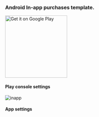 
### Android In-app purchases template.

<a href="https://play.google.com/apps/testing/com.cdvdev.subscriptiondemo"><img alt="Get it on Google Play" width="200px" src="https://play.google.com/intl/en_us/badges/images/generic/en-play-badge.png" /></a>

#### Play console settings

![inapp](https://cloud.githubusercontent.com/assets/5750211/12825189/af0e16ec-cb7d-11e5-8d50-65f61a407db2.png)


#### App settings
